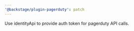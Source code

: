 ```yaml
---
'@backstage/plugin-pagerduty': patch
---
```


Use identityApi to provide auth token for pagerduty API calls.

